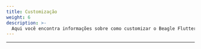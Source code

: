 ```yaml
---
title: Customização
weight: 6
description: >-
  Aqui você encontra informações sobre como customizar o Beagle Flutter.
---
```


---

<!-- todo -->
